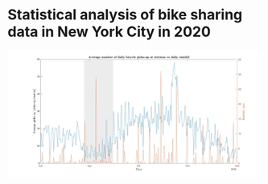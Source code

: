 # Statistical analysis of bike sharing data in New York City in 2020
![My Image](Paper/Images/Title.jpg)
